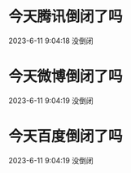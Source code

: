 # 今天腾讯倒闭了吗

2023-6-11 9:04:18 没倒闭

# 今天微博倒闭了吗

2023-6-11 9:04:19 没倒闭

# 今天百度倒闭了吗

2023-6-11 9:04:19 没倒闭

